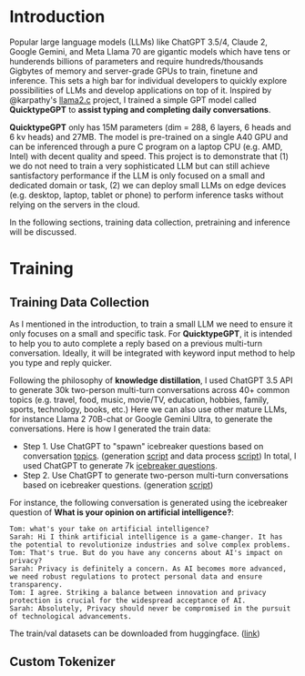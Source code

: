 # Introduction
Popular large language models (LLMs) like ChatGPT 3.5/4, Claude 2, Google Gemini, and Meta Llama 70 are gigantic models which have tens or hunderends billions of parameters and require hundreds/thousands Gigbytes of memory and server-grade GPUs to train, finetune and inference. This sets a high bar for individual developers to quickly explore possibilities of LLMs and develop applications on top of it. Inspired by @karpathy's [llama2.c](https://github.com/karpathy/llama2.c) project, I trained a simple GPT model called **QuicktypeGPT** to **assist typing and completing daily conversations**. 

**QuicktypeGPT** only has 15M parameters (dim = 288, 6 layers, 6 heads and 6 kv heads) and 27MB. The model is pre-trained on a single A40 GPU and can be inferenced through a pure C program on a laptop CPU (e.g. AMD, Intel) with decent quality and speed. This project is to demonstrate that (1) we do not need to train a very sophisticated LLM but can still achieve santisfactory performance if the LLM is only focused on a small and dedicated domain or task, (2) we can deploy small LLMs on edge devices (e.g. desktop, laptop, tablet or phone) to perform inference tasks without relying on the servers in the cloud. 

In the following sections, training data collection, pretraining and inference will be discussed. 

# Training
## Training Data Collection
As I mentioned in the introduction, to train a small LLM we need to ensure it only focuses on a small and specific task. For **QuicktypeGPT**, it is intended to help you to auto complete a reply based on a previous multi-turn conversation. Ideally, it will be integrated with keyword input method to help you type and reply quicker. 

Following the philosophy of **knowledge distillation**, I used ChatGPT 3.5 API to generate 30k two-person multi-turn conversations across 40+ common topics (e.g. travel, food, music, movie/TV, education, hobbies, family, sports, technology, books, etc.) Here we can also use other mature LLMs, for instance Llama 2 70B-chat or Google Gemini Ultra, to generate the conversations. Here is how I generated the train data:

- Step 1. Use ChatGPT to "spawn" icebreaker questions based on conversation [topics](https://github.com/chaoluond/quicktypeGPT/blob/main/training_data/topics.txt). (generation [script](https://github.com/chaoluond/quicktypeGPT/blob/main/training_data/chatgpt_generate_icebreaker_question.py) and data process [script](https://github.com/chaoluond/quicktypeGPT/blob/main/training_data/extract_icebreaker_question.py)) In total, I used ChatGPT to generate 7k [icebreaker questions](https://github.com/chaoluond/quicktypeGPT/blob/main/training_data/icebreaker_questions.txt).  
- Step 2. Use ChatGPT to generate two-person multi-turn conversations based on icebreaker questions. (generation [script](https://github.com/chaoluond/quicktypeGPT/blob/main/training_data/chatgpt_generate_conversation.py))

For instance, the following conversation is generated using the icebreaker question of **What is your opinion on artificial intelligence?**:

```
Tom: what's your take on artificial intelligence?    
Sarah: Hi I think artificial intelligence is a game-changer. It has the potential to revolutionize industries and solve complex problems.    
Tom: That's true. But do you have any concerns about AI's impact on privacy?    
Sarah: Privacy is definitely a concern. As AI becomes more advanced, we need robust regulations to protect personal data and ensure transparency.    
Tom: I agree. Striking a balance between innovation and privacy protection is crucial for the widespread acceptance of AI.    
Sarah: Absolutely, Privacy should never be compromised in the pursuit of technological advancements.
```
The train/val datasets can be downloaded from huggingface. ([link](https://huggingface.co/datasets/safetyllm/daily_conversations)) 

## Custom Tokenizer




